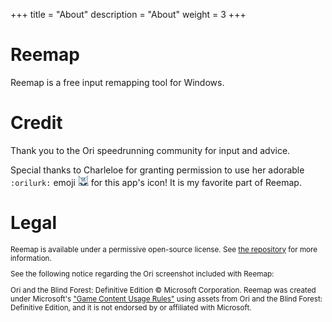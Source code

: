 +++
title = "About"
description = "About"
weight = 3
+++

# Reemap

Reemap is a free input remapping tool for Windows.

# Credit

Thank you to the Ori speedrunning community for input and advice.

Special thanks to Charleloe for granting permission to use her adorable `:orilurk:` emoji <img alt="[screenshot]" src="/lurk.png" style="height: 1.2em; width: 1.2em"> for this app's icon! It is my favorite part of Reemap.

# Legal

<small>

Reemap is available under a permissive open-source license. See [the repository](https://github.com/MightyBurger/reemap) for more information.

See the following notice regarding the Ori screenshot included with Reemap:

Ori and the Blind Forest: Definitive Edition © Microsoft Corporation. Reemap was created under Microsoft's ["Game Content Usage Rules"](https://www.xbox.com/en-US/developers/rules) using assets from Ori and the Blind Forest: Definitive Edition, and it is not endorsed by or affiliated with Microsoft.

</small>

